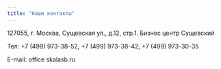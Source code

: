 ```yaml
---
title: "Наши контакты"
---
```


127055, г. Москва, Сущевская ул., д.12, стр.1. Бизнес центр Сущевский 

Тел: +7 (499) 973-38-52, +7 (499) 973-38-42, +7 (499) 973-30-35
 
Е-mail: office skalasb.ru

